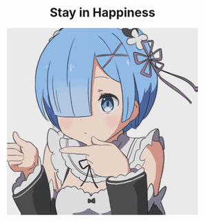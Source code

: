 <div align="center">
  <h1 align="center">Stay in Happiness </h1>
</div>

<p align="center">
  <img align="center" src="https://github.com/zouxyan/zouxyan/blob/main/leimugif.gif"/>
</p>
